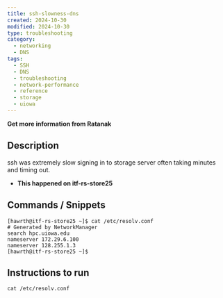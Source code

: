 ```yaml
---
title: ssh-slowness-dns
created: 2024-10-30
modified: 2024-10-30
type: troubleshooting
category:
  - networking
  - DNS
tags:
  - SSH
  - DNS
  - troubleshooting
  - network-performance
  - reference
  - storage
  - uiowa
---
```


**Get more information from Ratanak**

## Description
ssh was extremely slow signing in to storage server often taking minutes and timing out.
- **This happened on itf-rs-store25**

## Commands / Snippets

```shell
[hawrth@itf-rs-store25 ~]$ cat /etc/resolv.conf
# Generated by NetworkManager
search hpc.uiowa.edu
nameserver 172.29.6.100
nameserver 128.255.1.3
[hawrth@itf-rs-store25 ~]$
```


## Instructions to run

```shell
cat /etc/resolv.conf
```